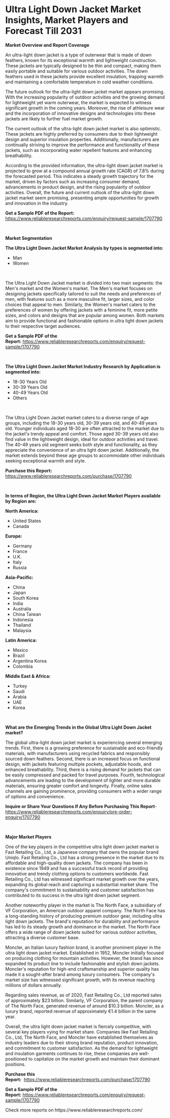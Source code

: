 <p><h1>Ultra Light Down Jacket Market Insights, Market Players and Forecast Till 2031</h1></p><p><strong>Market Overview and Report Coverage</strong></p>
<p><p>An ultra-light down jacket is a type of outerwear that is made of down feathers, known for its exceptional warmth and lightweight construction. These jackets are typically designed to be thin and compact, making them easily portable and suitable for various outdoor activities. The down feathers used in these jackets provide excellent insulation, trapping warmth and maintaining a comfortable temperature in cold weather conditions.</p><p>The future outlook for the ultra-light down jacket market appears promising. With the increasing popularity of outdoor activities and the growing demand for lightweight yet warm outerwear, the market is expected to witness significant growth in the coming years. Moreover, the rise of athleisure wear and the incorporation of innovative designs and technologies into these jackets are likely to further fuel market growth.</p><p>The current outlook of the ultra-light down jacket market is also optimistic. These jackets are highly preferred by consumers due to their lightweight design and superior insulation properties. Additionally, manufacturers are continually striving to improve the performance and functionality of these jackets, such as incorporating water repellent features and enhancing breathability.</p><p>According to the provided information, the ultra-light down jacket market is projected to grow at a compound annual growth rate (CAGR) of 7.8% during the forecasted period. This indicates a steady growth trajectory for the market, driven by factors such as increasing consumer demand, advancements in product design, and the rising popularity of outdoor activities. Overall, the future and current outlook of the ultra-light down jacket market seem promising, presenting ample opportunities for growth and innovation in the industry.</p></p>
<p><strong>Get a Sample PDF of the Report:</strong> <a href="https://www.reliableresearchreports.com/enquiry/request-sample/1707790">https://www.reliableresearchreports.com/enquiry/request-sample/1707790</a></p>
<p>&nbsp;</p>
<p><strong>Market Segmentation</strong></p>
<p><strong>The Ultra Light Down Jacket Market Analysis by types is segmented into:</strong></p>
<p><ul><li>Man</li><li>Women</li></ul></p>
<p>&nbsp;</p>
<p><p>The Ultra Light Down Jacket market is divided into two main segments: the Men's market and the Women's market. The Men's market focuses on designing jackets specifically tailored to suit the needs and preferences of men, with features such as a more masculine fit, larger sizes, and color choices that appeal to men. Similarly, the Women's market caters to the preferences of women by offering jackets with a feminine fit, more petite sizes, and colors and designs that are popular among women. Both markets aim to provide functional and fashionable options in ultra light down jackets to their respective target audiences.</p></p>
<p><strong>Get a Sample PDF of the Report:</strong>&nbsp;<a href="https://www.reliableresearchreports.com/enquiry/request-sample/1707790">https://www.reliableresearchreports.com/enquiry/request-sample/1707790</a></p>
<p>&nbsp;</p>
<p><strong>The Ultra Light Down Jacket Market Industry Research by Application is segmented into:</strong></p>
<p><ul><li>18-30 Years Old</li><li>30-39 Years Old</li><li>40-49 Years Old</li><li>Others</li></ul></p>
<p>&nbsp;</p>
<p><p>The Ultra Light Down Jacket market caters to a diverse range of age groups, including the 18-30 years old, 30-39 years old, and 40-49 years old. Younger individuals aged 18-30 are often attracted to the market due to the jacket's trendy appeal and comfort. Those aged 30-39 years old also find value in the lightweight design, ideal for outdoor activities and travel. The 40-49 years old segment seeks both style and functionality, as they appreciate the convenience of an ultra light down jacket. Additionally, the market extends beyond these age groups to accommodate other individuals seeking exceptional warmth and style.</p></p>
<p><strong>Purchase this Report:</strong>&nbsp; <a href="https://www.reliableresearchreports.com/purchase/1707790">https://www.reliableresearchreports.com/purchase/1707790</a></p>
<p>&nbsp;</p>
<p><strong>In terms of Region, the Ultra Light Down Jacket Market Players available by Region are:</strong></p>
<p>
    <p> <strong> North America: </strong>
        <ul>
            <li>United States</li>
            <li>Canada</li>
        </ul>
        </p> 
    <p> <strong> Europe: </strong>
        <ul>
            <li>Germany</li>
            <li>France</li>
            <li>U.K.</li>
            <li>Italy</li>
            <li>Russia</li>
        </ul>
        </p> 
    <p> <strong> Asia-Pacific: </strong>
        <ul>
            <li>China</li>
            <li>Japan</li>
            <li>South Korea</li>
            <li>India</li>
            <li>Australia</li>
            <li>China Taiwan</li>
            <li>Indonesia</li>
            <li>Thailand</li>
            <li>Malaysia</li>
        </ul>
        </p> 
    <p> <strong> Latin America: </strong>
        <ul>
            <li>Mexico</li>
            <li>Brazil</li>
            <li>Argentina Korea</li>
            <li>Colombia</li>
        </ul>
        </p> 
    <p> <strong> Middle East & Africa: </strong>
        <ul>
            <li>Turkey</li>
            <li>Saudi</li>
            <li>Arabia</li>
            <li>UAE</li>
            <li>Korea</li>
        </ul>
    </p>
    </p>
<p>&nbsp;</p>
<p><strong>What are the Emerging Trends in the Global Ultra Light Down Jacket market?</strong></p>
<p><p>The global ultra-light down jacket market is experiencing several emerging trends. First, there is a growing preference for sustainable and eco-friendly materials, with manufacturers using recycled fabrics and responsibly sourced down feathers. Second, there is an increased focus on functional design, with jackets featuring multiple pockets, adjustable hoods, and enhanced breathability. Third, there is a rising demand for jackets that can be easily compressed and packed for travel purposes. Fourth, technological advancements are leading to the development of lighter and more durable materials, ensuring greater comfort and longevity. Finally, online sales channels are gaining prominence, providing consumers with a wider range of options and convenience.</p></p>
<p><strong>Inquire or Share Your Questions If Any Before Purchasing This Report</strong>- <a href="https://www.reliableresearchreports.com/enquiry/pre-order-enquiry/1707790">https://www.reliableresearchreports.com/enquiry/pre-order-enquiry/1707790</a></p>
<p>&nbsp;</p>
<p><strong>Major Market Players</strong></p>
<p><p>One of the key players in the competitive ultra light down jacket market is Fast Retailing Co., Ltd, a Japanese company that owns the popular brand Uniqlo. Fast Retailing Co., Ltd has a strong presence in the market due to its affordable and high-quality down jackets. The company has been in existence since 1949 and has a successful track record of providing innovative and trendy clothing options to customers worldwide. Fast Retailing Co., Ltd has witnessed significant market growth over the years, expanding its global reach and capturing a substantial market share. The company's commitment to sustainability and customer satisfaction has contributed to its success in the ultra light down jacket segment.</p><p>Another noteworthy player in the market is The North Face, a subsidiary of VF Corporation, an American outdoor apparel company. The North Face has a long-standing history of producing premium outdoor gear, including ultra light down jackets. The brand's reputation for durability and performance has led to its steady growth and dominance in the market. The North Face offers a wide range of down jackets suited for various outdoor activities, attracting a diverse customer base.</p><p>Moncler, an Italian luxury fashion brand, is another prominent player in the ultra light down jacket market. Established in 1952, Moncler initially focused on producing clothing for mountain activities. However, the brand has since expanded its product line to include fashionable and stylish down jackets. Moncler's reputation for high-end craftsmanship and superior quality has made it a sought-after brand among luxury consumers. The company's market size has witnessed significant growth, with its revenue reaching millions of dollars annually.</p><p>Regarding sales revenue, as of 2020, Fast Retailing Co., Ltd reported sales of approximately $23 billion. Similarly, VF Corporation, the parent company of The North Face, generated revenue of around $10.3 billion. Moncler, as a luxury brand, reported revenue of approximately €1.4 billion in the same year.</p><p>Overall, the ultra light down jacket market is fiercely competitive, with several key players vying for market share. Companies like Fast Retailing Co., Ltd, The North Face, and Moncler have established themselves as industry leaders due to their strong brand reputation, product innovation, and commitment to customer satisfaction. As the demand for lightweight and insulation garments continues to rise, these companies are well-positioned to capitalize on the market growth and maintain their dominant positions.</p></p>
<p><strong>Purchase this Report:</strong>&nbsp;&nbsp;<a href="https://www.reliableresearchreports.com/purchase/1707790">https://www.reliableresearchreports.com/purchase/1707790</a></p>
<p></p>
<p><strong>Get a Sample PDF of the Report:</strong>&nbsp;<a href="https://www.reliableresearchreports.com/enquiry/request-sample/1707790">https://www.reliableresearchreports.com/enquiry/request-sample/1707790</a></p>
<p>Check more reports on https://www.reliableresearchreports.com/</p>